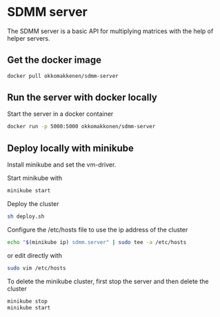 # SDMM server

The SDMM server is a basic API for multiplying matrices with the help of helper servers.

## Get the docker image

```bash
docker pull okkomakkenen/sdmm-server
```

## Run the server with docker locally

Start the server in a docker container

```bash
docker run -p 5000:5000 okkomakkonen/sdmm-server
```

## Deploy locally with minikube

Install minikube and set the vm-driver.

Start minikube with

```bash
minikube start
```

Deploy the cluster

```bash
sh deploy.sh
```

Configure the /etc/hosts file to use the ip address of the cluster

```bash
echo "$(minikube ip) sdmm.server" | sudo tee -a /etc/hosts
```

or edit directly with
```bash
sudo vim /etc/hosts
```

To delete the minikube cluster, first stop the server and then delete the cluster
```bash
minikube stop
minikube start
```